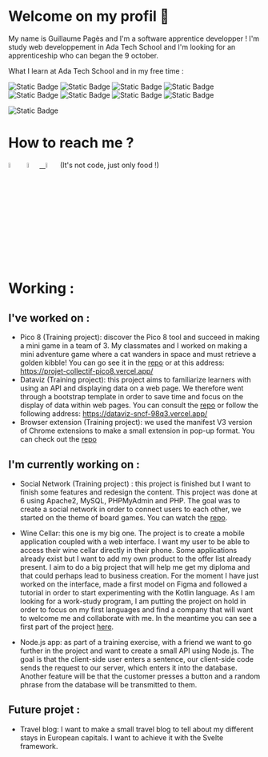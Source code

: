 # Welcome on my profil 👋

<!--
**guillaume-pages/guillaume-pages** is a ✨ _special_ ✨ repository because its `README.md` (this file) appears on your GitHub profile.

Here are some ideas to get you started:

- 🔭 I’m currently working on ...
- 🌱 I’m currently learning ...
- 👯 I’m looking to collaborate on ...
- 🤔 I’m looking for help with ...
- 💬 Ask me about ...
- 📫 How to reach me: ...
- 😄 Pronouns: ...
- ⚡ Fun fact: ...
-->

My name is Guillaume Pagès and I'm a software apprentice developper ! I'm study web developpement in Ada Tech School and I'm looking for an apprenticeship who can began the 9 october.

What I learn at Ada Tech School and in my free time :

![Static Badge](https://img.shields.io/badge/Os-Linux-blue)
![Static Badge](https://img.shields.io/badge/IDE%20-%20VSCode-blue)
![Static Badge](https://img.shields.io/badge/IDE%20-%20Android%20Studio-blue)
![Static Badge](https://img.shields.io/badge/Code%20-%20JavaScript-blue)
![Static Badge](https://img.shields.io/badge/Code%20-%20PHP-blue)
![Static Badge](https://img.shields.io/badge/Code%20-%20TypeScript-blue)
![Static Badge](https://img.shields.io/badge/Code%20-%20Kotlin-blue)
![Static Badge](https://img.shields.io/badge/Cloud%20-%20AWS-blue)

![Static Badge](https://www.codewars.com/users/guillaume-pages/badges/small)


# How to reach me ? 

[<img src="https://img.icons8.com/color/48/000000/linkedin.png" width="5%"/>](https://www.linkedin.com/in/guillaume-pages-bb5272118/) &nbsp; <a href="mailto:guillaumepages@outlook.com"> <img src="https://upload.wikimedia.org/wikipedia/commons/9/90/Outlook.com_icon_%282012-2019%29.svg" width="5%"/> &nbsp; [<img src="https://img.icons8.com/fluent/48/000000/instagram-new.png" width="5%"/>](https://www.instagram.com/guillaumescook/) (It's not code, just only food !) 

# Working :

## I've worked on :

- Pico 8 (Training project): discover the Pico 8 tool and succeed in making a mini game in a team of 3. My classmates and I worked on making a mini adventure game where a cat wanders in space and must retrieve a golden kibble! You can go see it in the <a href="https://github.com/guillaume-pages/projet-collectif-pico8">repo</a> or at this address: https://projet-collectif-pico8.vercel.app/
- Dataviz (Training project): this project aims to familiarize learners with using an API and displaying data on a web page. We therefore went through a bootstrap template in order to save time and focus on the display of data within web pages. You can consult the <a href="https://github.com/guillaume-pages/Projet-collectif-Dataviz">repo</a> or follow the following address: https://dataviz-sncf-98q3.vercel.app/
- Browser extension (Training project): we used the manifest V3 version of Chrome extensions to make a small extension in pop-up format. You can check out the <a href="https://github.com/guillaume-pages/projet-collectif-extension-de-navigateur">repo</a>

## I'm currently working on :

- Social Network (Training project) : this project is finished but I want to finish some features and redesign the content. This project was done at 6 using Apache2, MySQL, PHPMyAdmin and PHP. The goal was to create a social network in order to connect users to each other, we started on the theme of board games. You can watch the <a href="https://github.com/guillaume-pages/projet-collectif-reseau-social-php">repo</a>.

- Wine Cellar: this one is my big one. The project is to create a mobile application coupled with a web interface. I want my user to be able to access their wine cellar directly in their phone. Some applications already exist but I want to add my own product to the offer list already present. I aim to do a big project that will help me get my diploma and that could perhaps lead to business creation. For the moment I have just worked on the interface, made a first model on Figma and followed a tutorial in order to start experimenting with the Kotlin language. As I am looking for a work-study program, I am putting the project on hold in order to focus on my first languages and find a company that will want to welcome me and collaborate with me. In the meantime you can see a first part of the project <a href="https://github.com/guillaume-pages/Wine_cellar">here</a>.

- Node.js app: as part of a training exercise, with a friend we want to go further in the project and want to create a small API using Node.js. The goal is that the client-side user enters a sentence, our client-side code sends the request to our server, which enters it into the database. Another feature will be that the customer presses a button and a random phrase from the database will be transmitted to them.

## Future projet :

- Travel blog: I want to make a small travel blog to tell about my different stays in European capitals. I want to achieve it with the Svelte framework.

